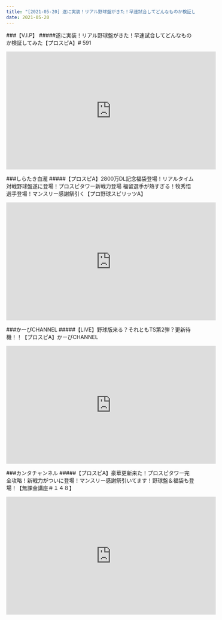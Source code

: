 ```yaml
---
title: "[2021-05-20] 遂に実装！リアル野球盤がきた！早速試合してどんなものか検証してみた【プロスピA】# 591 他"
date: 2021-05-20
---
```

###【V.I.P】
#####遂に実装！リアル野球盤がきた！早速試合してどんなものか検証してみた【プロスピA】# 591
<iframe width="560" height="315" src="https://www.youtube.com/embed/ZwWnXA4uNf0" frameborder="0" allow="accelerometer; autoplay; clipboard-write; encrypted-media; gyroscope; picture-in-picture" allowfullscreen></iframe>

###しらたき白瀧
#####【プロスピA】2800万DL記念福袋登場！リアルタイム対戦野球盤遂に登場！プロスピタワー新戦力登場 福留選手が熱すぎる！牧秀悟選手登場！マンスリー感謝祭引く【プロ野球スピリッツA】
<iframe width="560" height="315" src="https://www.youtube.com/embed/mTSKolK7LK8" frameborder="0" allow="accelerometer; autoplay; clipboard-write; encrypted-media; gyroscope; picture-in-picture" allowfullscreen></iframe>

###かーぴCHANNEL
#####【LIVE】野球版来る？それともTS第2弾？更新待機！！【プロスピA】かーぴCHANNEL
<iframe width="560" height="315" src="https://www.youtube.com/embed/Mkz7iyOxgyk" frameborder="0" allow="accelerometer; autoplay; clipboard-write; encrypted-media; gyroscope; picture-in-picture" allowfullscreen></iframe>

###カンタチャンネル
#####【プロスピA】豪華更新来た！プロスピタワー完全攻略！新戦力がついに登場！マンスリー感謝祭引いてます！野球盤＆福袋も登場！【無課金講座＃１４８】
<iframe width="560" height="315" src="https://www.youtube.com/embed/WmcCv94ZTfc" frameborder="0" allow="accelerometer; autoplay; clipboard-write; encrypted-media; gyroscope; picture-in-picture" allowfullscreen></iframe>

